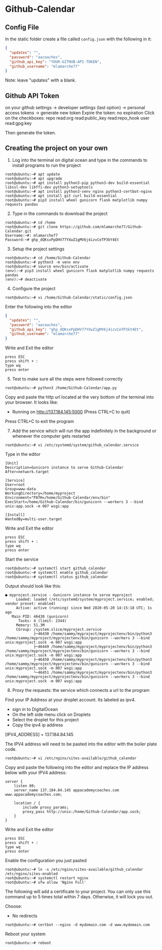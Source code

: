 # Github-Calendar


## Config File
In the static folder create a file called ```config.json``` with the following in it:
```json
{
  "updates": "",
  "password": "aacoaches",
  "github_api_key": "YOUR-GITHUB-API-TOKEN",
  "github_username": "mlamarche77"
}
```
Note: leave "updates" with a blank.


## Github API Token

on your github settings -> developer settings (last option) -> personal access tokens -> generate new token
Expire the token: no expiration
Click on the checkboxes:
repo
read:org
read:public_key
read:repo_hook
user
read:gpg:key

Then generate the token.


## Creating the project on your own

1. Log into the terminal on digital ocean and type in the commands to install programs to run the project
```shell
root@ubuntu:~# apt update
root@ubuntu:~# apt upgrade
root@ubuntu:~# apt install python3-pip python3-dev build-essential libssl-dev libffi-dev python3-setuptools
root@ubuntu:~# apt install python3-venv nginx python3-certbot-nginx
root@ubuntu:~# apt install git curl build-essential
root@ubuntu:~# pip3 install wheel gunicorn flask matplotlib numpy requests pandas
```

2. Type in the commands to download the project
```shell
root@ubuntu:~# cd /home
root@ubuntu:~# git clone https://github.com/mlamarche77/Github-Calendar.git
Username:~#: mlamarche77
Password:~# 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
```
3. Setup the project settings
```shell
root@ubuntu:~# cd /home/Github-Calendar
root@ubuntu:~# python3 -m venv env
root@ubuntu:~# source env/bin/activate
(env):~# pip3 install wheel gunicorn flask matplotlib numpy requests pandas
(env):~# deactivate 
```
4. Configure the project
```shell
root@ubuntu:~# vi /home/Github-Calendar/static/config.json
```
Enter the following into the editor
```json
{
  "updates": "",
  "password": "aacoaches",
  "github_api_key": "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",
  "github_username": "mlamarche77"
}
```

Write and Exit the editor
```shell
press ESC
press shift + :
type wq
press enter
```

5. Test to make sure all the steps were followed correctly
```shell
root@ubuntu:~# python3 /home/Github-Calendar/app.py
```
Copy and paste the http url located at the very bottom of the terminal into your browser.
It looks like:
* Running on http://137.184.145:5000 (Press CTRL+C to quit)

Press CTRL+C to exit the program

7. Add the service which will run the app indefinitely in the background or whenever the computer gets restarted

```shell
root@ubuntu:~# vi /etc/systemd/system/github_calendar.service
```
Type in the editor
```text
[Unit]
Description=Gunicorn instance to serve Github-Calendar
After=network.target

[Service]
User=root
Group=www-data
WorkingDirectory=/home/myproject
Environment="PATH=/home/Github-Calendar/env/bin"
ExecStart=/home/Github-Calendar/bin/gunicorn --workers 3 --bind unix:app.sock -m 007 wsgi:app

[Install]
WantedBy=multi-user.target
```


Write and Exit the editor
```shell
press ESC
press shift + :
type wq
press enter
```


Start the service
```shell
root@ubuntu:~# systemctl start github_calendar
root@ubuntu:~# systemctl enable github_calendar
root@ubuntu:~# systemctl status github_calendar
```

Output should look like this:
```text
● myproject.service - Gunicorn instance to serve myproject
     Loaded: loaded (/etc/systemd/system/myproject.service; enabled; vendor preset: enabled)
     Active: active (running) since Wed 2020-05-20 14:15:18 UTC; 1s ago
   Main PID: 46430 (gunicorn)
      Tasks: 4 (limit: 2344)
     Memory: 51.3M
     CGroup: /system.slice/myproject.service
             ├─46430 /home/sammy/myproject/myprojectenv/bin/python3 /home/sammy/myproject/myprojectenv/bin/gunicorn --workers 3 --bind unix:myproject.sock -m 007 wsgi:app
             ├─46449 /home/sammy/myproject/myprojectenv/bin/python3 /home/sammy/myproject/myprojectenv/bin/gunicorn --workers 3 --bind unix:myproject.sock -m 007 wsgi:app
             ├─46450 /home/sammy/myproject/myprojectenv/bin/python3 /home/sammy/myproject/myprojectenv/bin/gunicorn --workers 3 --bind unix:myproject.sock -m 007 wsgi:app
             └─46451 /home/sammy/myproject/myprojectenv/bin/python3 /home/sammy/myproject/myprojectenv/bin/gunicorn --workers 3 --bind unix:myproject.sock -m 007 wsgi:app
```


8. Proxy the requests: the service which connects a url to the program

Find your IP Address at your droplet account. Its labeled as ipv4.
- sign in to DigitalOcean
- On the left side menu click on Droplets
- Select the droplet for this project
- Copy the ipv4 ip address

\[IPV4_ADDRESS] = 137.184.84.145

The IPV4 address will need to be pasted into the editor with the boiler plate code.
```shell
root@ubuntu:~# vi /etc/nginx/sites-available/github_calendar
```


Copy and paste the following into the editor and replace the IP address below with your IPV4 address:
```text
server {
    listen 80;
    server_name 137.184.84.145 appacademycoaches.com www.appacademycoaches.com;

    location / {
        include proxy_params;
        proxy_pass http://unix:/home/Github-Calendar/app.sock;
    }
}
```

Write and Exit the editor
```shell
press ESC
press shift + :
type wq
press enter
```

Enable the configuration you just pasted
```shell
root@ubuntu:~# ln -s /etc/nginx/sites-available/github_calendar /etc/nginx/sites-enabled 
root@ubuntu:~# systemctl restart nginx
root@ubuntu:~# ufw allow 'Nginx Full'
```

The following will add a certificate to your project. You can only use this 
command up to 5 times total within 7 days. Otherwise, it will lock you out.

Choose:
- No redirects
```shell
root@ubuntu:~# certbot --nginx -d mydomain.com -d www.mydomain.com 
```


Reboot your system
```shell
root@ubuntu:~# reboot 
```